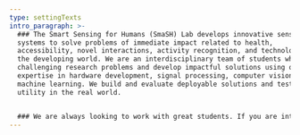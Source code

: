 ```yaml
---
type: settingTexts
intro_paragraph: >-
  ### The Smart Sensing for Humans (SmaSH) Lab develops innovative sensing
  systems to solve problems of immediate impact related to health,
  accessibility, novel interactions, activity recognition, and technologies for
  the developing world. We are an interdisciplinary team of students who tackle
  challenging research problems and develop impactful solutions using our
  expertise in hardware development, signal processing, computer vision, and
  machine learning. We build and evaluate deployable solutions and test their
  utility in the real world.


  ### We are always looking to work with great students. If you are interested in contributing to research in our lab, fill this [form](https://forms.gle/yCU88JFYAMZSsT8X8) out.
---
```

